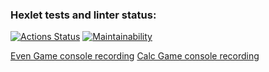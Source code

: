 ### Hexlet tests and linter status:
[![Actions Status](https://github.com/J-u-i-c-y/php-project-45/actions/workflows/hexlet-check.yml/badge.svg)](https://github.com/J-u-i-c-y/php-project-45/actions)
[![Maintainability](https://api.codeclimate.com/v1/badges/e78acbd132247bfe7f39/maintainability)](https://codeclimate.com/github/J-u-i-c-y/php-project-45/maintainability)

[Even Game console recording](https://asciinema.org/a/Tg9xvANL2yIMYRt5MTr0PFrFj)
[Calc Game console recording](https://asciinema.org/a/oHEFISIe5x4lDba9IV1wWser7)